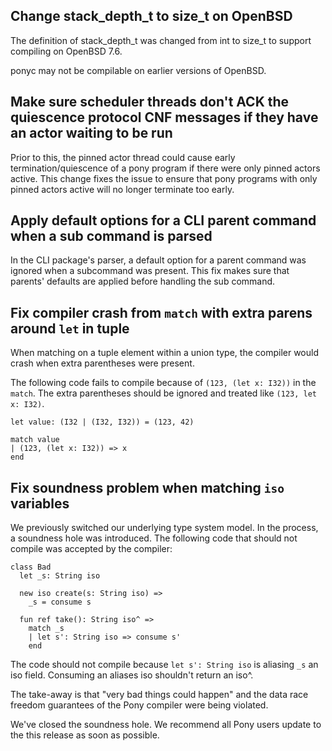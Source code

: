 ## Change stack_depth_t to size_t on OpenBSD

The definition of stack_depth_t was changed from int to size_t to support compiling on OpenBSD 7.6.

ponyc may not be compilable on earlier versions of OpenBSD.

## Make sure scheduler threads don't ACK the quiescence protocol CNF messages if they have an actor waiting to be run

Prior to this, the pinned actor thread could cause early termination/quiescence of a pony program if there were only pinned actors active. This change fixes the issue to ensure that pony programs with only pinned actors active will no longer terminate too early.

## Apply default options for a CLI parent command when a sub command is parsed

In the CLI package's parser, a default option for a parent command was ignored when a subcommand was present. This fix makes sure that parents' defaults are applied before handling the sub command.

## Fix compiler crash from `match` with extra parens around `let` in tuple

When matching on a tuple element within a union type, the compiler would crash when extra parentheses were present.

The following code fails to compile because of `(123, (let x: I32))` in the `match`. The extra parentheses should be ignored and treated like `(123, let x: I32)`.

```pony
let value: (I32 | (I32, I32)) = (123, 42)

match value
| (123, (let x: I32)) => x
end
```

## Fix soundness problem when matching `iso` variables

We previously switched our underlying type system model. In the process, a
soundness hole was introduced. The following code that should not compile was accepted by the compiler:

```pony
class Bad
  let _s: String iso

  new iso create(s: String iso) =>
    _s = consume s

  fun ref take(): String iso^ =>
    match _s
    | let s': String iso => consume s'
    end
```

The code should not compile because `let s': String iso` is aliasing `_s` an iso field. Consuming an aliases iso shouldn't return an iso^.

The take-away is that "very bad things could happen" and the data race freedom guarantees of the Pony compiler were being violated.

We've closed the soundness hole. We recommend all Pony users update to the this release as soon as possible.

